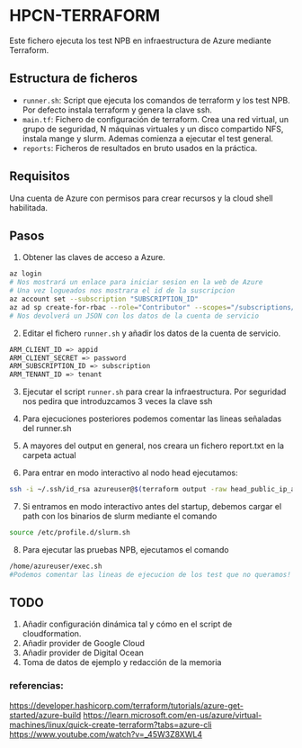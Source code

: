 # HPCN-TERRAFORM

Este fichero ejecuta los test NPB en infraestructura de Azure mediante Terraform.

## Estructura de ficheros

- `runner.sh`: Script que ejecuta los comandos de terraform y los test NPB. Por defecto instala terraform y genera la clave ssh.
- `main.tf`: Fichero de configuración de terraform. Crea una red virtual, un grupo de seguridad, N máquinas virtuales y un disco compartido NFS, instala mange y slurm. Ademas comienza a ejecutar el test general.
- `reports`: Ficheros de resultados en bruto usados en la práctica.

## Requisitos

Una cuenta de Azure con permisos para crear recursos y la cloud shell habilitada.

## Pasos

1. Obtener las claves de acceso a Azure.

```bash
az login
# Nos mostrará un enlace para iniciar sesion en la web de Azure
# Una vez logueados nos mostrara el id de la suscripcion
az account set --subscription "SUBSCRIPTION_ID"
az ad sp create-for-rbac --role="Contributor" --scopes="/subscriptions/SUBSCRIPTION_ID"
# Nos devolverá un JSON con los datos de la cuenta de servicio
```

2. Editar el fichero `runner.sh` y añadir los datos de la cuenta de servicio.

```bash
ARM_CLIENT_ID => appid
ARM_CLIENT_SECRET => password
ARM_SUBSCRIPTION_ID => subscription
ARM_TENANT_ID => tenant
```

3. Ejecutar el script `runner.sh` para crear la infraestructura.
Por seguridad nos pedira que introduzcamos 3 veces la clave ssh

4. Para ejecuciones posteriores podemos comentar las lineas señaladas del runner.sh

5. A mayores del output en general, nos creara un fichero report.txt en la carpeta actual

6. Para entrar en modo interactivo al nodo head ejecutamos:

```bash
ssh -i ~/.ssh/id_rsa azureuser@$(terraform output -raw head_public_ip_address)
```

7. Si entramos en modo interactivo antes del startup, debemos cargar el path con los binarios de slurm mediante el comando

```bash
source /etc/profile.d/slurm.sh
```

8. Para ejecutar las pruebas NPB, ejecutamos el comando

```bash
/home/azureuser/exec.sh
#Podemos comentar las lineas de ejecucion de los test que no queramos!
```

## TODO

1. Añadir configuración dinámica tal y cómo en el script de cloudformation.
2. Añadir provider de Google Cloud
3. Añadir provider de Digital Ocean
4. Toma de datos de ejemplo y redacción de la memoria

### referencias:
https://developer.hashicorp.com/terraform/tutorials/azure-get-started/azure-build
https://learn.microsoft.com/en-us/azure/virtual-machines/linux/quick-create-terraform?tabs=azure-cli
https://www.youtube.com/watch?v=_45W3Z8XWL4